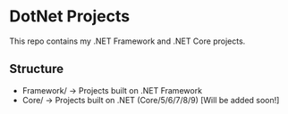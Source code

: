# DotNet Projects
This repo contains my .NET Framework and .NET Core projects.

## Structure
- Framework/ → Projects built on .NET Framework
- Core/ → Projects built on .NET (Core/5/6/7/8/9) [Will be added soon!]
